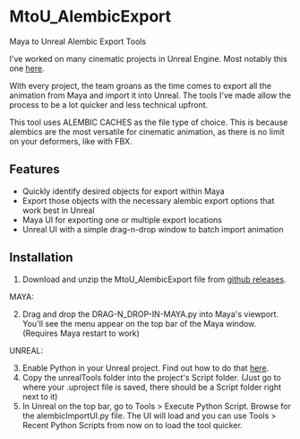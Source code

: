# MtoU_AlembicExport
Maya to Unreal Alembic Export Tools

I've worked on many cinematic projects in Unreal Engine. Most notably this one [here](https://www.youtube.com/watch?v=GNJtPFXUnm4).

With every project, the team groans as the time comes to export all the animation from Maya and import it into Unreal.
The tools I've made allow the process to be a lot quicker and less technical upfront.

This tool uses ALEMBIC CACHES as the file type of choice. This is because alembics are the most versatile for cinematic animation, as there is no limit on your deformers, like with FBX.

## Features

* Quickly identify desired objects for export within Maya
* Export those objects with the necessary alembic export options that work best in Unreal
* Maya UI for exporting one or multiple export locations
* Unreal UI with a simple drag-n-drop window to batch import animation

## Installation

1. Download and unzip the MtoU_AlembicExport file from [github releases](google.com).

MAYA:

2. Drag and drop the DRAG-N_DROP-IN-MAYA.py into Maya's viewport. You'll see the menu appear on the top bar of the Maya window. (Requires Maya restart to work)

UNREAL:

3. Enable Python in your Unreal project. Find out how to do that [here](https://www.youtube.com/watch?v=PMOvQ7mPv8k&list=PLBLmKCAjA25Br8cOVzUroqi_Nwipg-IdP&index=2).
4. Copy the unrealTools folder into the project's Script folder. (Just go to where your .uproject file is saved, there should be a Script folder right next to it)
5. In Unreal on the top bar, go to Tools > Execute Python Script. Browse for the alembicImportUI.py file. The UI will load and you can use Tools > Recent Python Scripts from now on to load the tool quicker.

